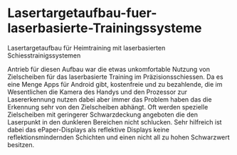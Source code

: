 # Lasertargetaufbau-fuer-laserbasierte-Trainingssysteme
Lasertargetaufbau für Heimtraining mit laserbasierten Schiesstrainigssystemen

Antrieb für diesen Aufbau war die etwas unkomfortable Nutzung von Zielscheiben für das laserbasierte Training im Präzisionsschiessen. Da es eine Menge Apps für Android gibt, kostenfreie und zu bezahlende, die im Wesentlichen die Kamera des Handys und den Prozessor zur Lasererkennung nutzen dabei aber immer das Problem haben das die Erkennung sehr von den Zielscheiben abhängt. Oft werden spezielle Zielscheiben mit geringerer Schwarzdeckung angeboten die den Laserpunkt in den dunkleren Bereichen nicht schlucken. Sehr hilfreich ist dabei das ePaper-Displays als reflektive Displays keine reflektionsmindernden Schichten und einen nicht all zu hohen Schwarzwert besitzen. 
